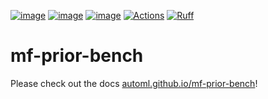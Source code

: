 [![image](https://img.shields.io/pypi/v/mf-prior-bench.svg)](https://pypi.python.org/pypi/mf-prior-bench)
[![image](https://img.shields.io/pypi/l/mf-prior-bench.svg)](https://pypi.python.org/pypi/mf-prior-bench)
[![image](https://img.shields.io/pypi/pyversions/mf-prior-bench.svg)](https://pypi.python.org/pypi/mf-prior-bench)
[![Actions](https://github.com/automl/mf-prior-bench/actions/workflows/pytest.yml/badge.svg)](https://github.com/automl/mf-prior-bench/actions)
[![Ruff](https://img.shields.io/endpoint?url=https://raw.githubusercontent.com/astral-sh/ruff/main/assets/badge/v2.json)](https://github.com/astral-sh/ruff)

# mf-prior-bench
Please check out the docs [automl.github.io/mf-prior-bench](https://automl.github.io/mf-prior-bench/latest/)!
